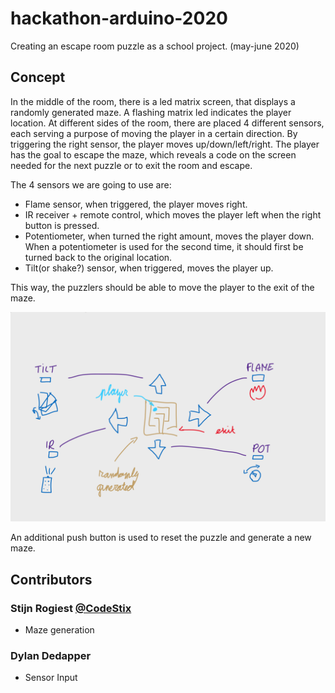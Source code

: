 # hackathon-arduino-2020

Creating an escape room puzzle as a school project. (may-june 2020)

## Concept
In the middle of the room, there is a led matrix screen, that displays a randomly generated maze. A flashing matrix led indicates the player location.
At different sides of the room, there are placed 4 different sensors, each serving a purpose of moving the player in a certain direction. By triggering the right sensor, the player moves up/down/left/right. The player has the goal to escape the maze, which reveals a code on the screen needed for the next puzzle or to exit the room and escape.

The 4 sensors we are going to use are:
- Flame sensor, when triggered, the player moves right.
- IR receiver + remote control, which moves the player left when the right button is pressed.
- Potentiometer, when turned the right amount, moves the player down. When a potentiometer is used for the second time, it should first be turned back to the original location.
- Tilt(or shake?) sensor, when triggered, moves the player up.

This way, the puzzlers should be able to move the player to the exit of the maze.

![Concept drawing](./concept.svg)

An additional push button is used to reset the puzzle and generate a new maze.

## Contributors

### Stijn Rogiest [@CodeStix](https://github.com/CodeStix)

-   Maze generation

### Dylan Dedapper

-   Sensor Input

